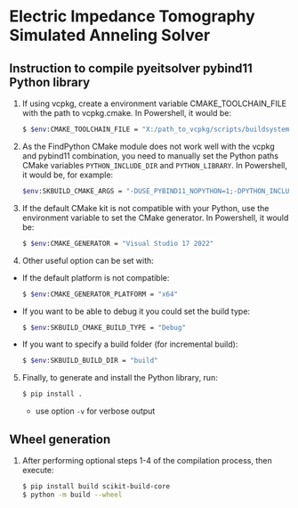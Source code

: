 # Electric Impedance Tomography Simulated Anneling Solver

## Instruction to compile pyeitsolver pybind11 Python library

1. If using vcpkg, create a environment variable CMAKE_TOOLCHAIN_FILE with the path to vcpkg.cmake. In Powershell, it would be:
   ```bash
   $ $env:CMAKE_TOOLCHAIN_FILE = "X:/path_to_vcpkg/scripts/buildsystems/vcpkg.cmake"
   ```
2. As the FindPython CMake module does not work well with the vcpkg and pybind11 combination, you need to manually set the Python paths CMake variables `PYTHON_INCLUDE_DIR` and `PYTHON_LIBRARY`. In Powershell, it would be, for example:
   ```bash
   $env:SKBUILD_CMAKE_ARGS = "-DUSE_PYBIND11_NOPYTHON=1;-DPYTHON_INCLUDE_DIR=X:/path_to_python/include;-DPYTHON_LIBRARY=X:/path_to_python/libs/python3XX.lib"
   ```
3. If the default CMake kit is not compatible with your Python, use the environment variable to set the CMake generator. In Powershell, it would be:
   ```bash
   $ $env:CMAKE_GENERATOR = "Visual Studio 17 2022"
   ```
4. Other useful option can be set with:
- If the default platform is not compatible:
   ```bash
   $ $env:CMAKE_GENERATOR_PLATFORM = "x64"
   ```
- If you want to be able to debug it you could set the build type:
   ```bash
   $ $env:SKBUILD_CMAKE_BUILD_TYPE = "Debug"
   ```
- If you want to specify a build folder (for incremental build):
   ```bash
   $ $env:SKBUILD_BUILD_DIR = "build"
   ```
5. Finally, to generate and install the Python library, run:
   ```bash
   $ pip install .
   ```
   - use option `-v` for verbose output

## Wheel generation

1. After performing optional steps 1-4 of the compilation process, then execute:
   ```bash
   $ pip install build scikit-build-core
   $ python -m build --wheel
   ```
